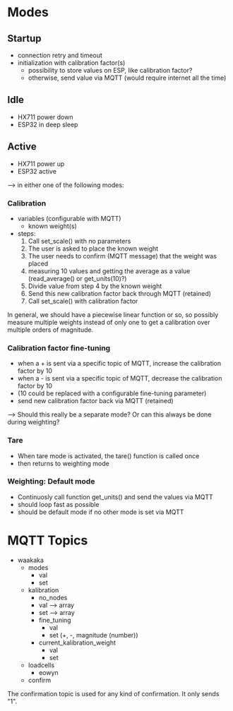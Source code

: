 # Modes

## Startup
- connection retry and timeout
- initialization with calibration factor(s)
    - possibility to store values on ESP, like calibration factor?
    - otherwise, send value via MQTT (would require internet all the time)

## Idle
- HX711 power down
- ESP32 in deep sleep

## Active
- HX711 power up
- ESP32 active

--> in either one of the following modes:

### Calibration
- variables (configurable with MQTT)
    - known weight(s)
- steps:
    1. Call set_scale() with no parameters
    2. The user is asked to place the known weight
    3. The user needs to confirm (MQTT message) that the weight was placed
    4. measuring 10 values and getting the average as a value (read_average() or get_units(10)?)
    5. Divide value from step 4 by the known weight
    6. Send this new calibration factor back through MQTT (retained)
    7. Call set_scale() with calibration factor

In general, we should have a piecewise linear function or so, so possibly measure
multiple weights instead of only one to get a calibration over multiple orders
of magnitude.

### Calibration factor fine-tuning
- when a + is sent via a specific topic of MQTT, increase the calibration factor by 10
- when a - is sent via a specific topic of MQTT, decrease the calibration factor by 10
- (10 could be replaced with a configurable fine-tuning parameter)
- send new calibration factor back via MQTT (retained)

--> Should this really be a separate mode? Or can this always be done during weighting?

### Tare
- When tare mode is activated, the tare() function is called once
- then returns to weighting mode

### Weighting: Default mode
- Continuosly call function get_units() and send the values via MQTT
- should loop fast as possible
- should be default mode if no other mode is set via MQTT

# MQTT Topics

- waakaka
    - modes
        - val
        - set
    - kalibration
        - no_nodes
        - val --> array
        - set --> array
        - fine_tuning
            - val
            - set (+, -, magnitude (number))
        - current_kalibration_weight
            - val
            - set
    - loadcells
        - eowyn
    - confirm

The confirmation topic is used for any kind of confirmation. It only sends "1".

